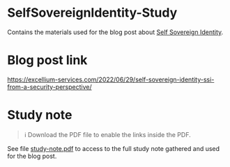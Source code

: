 # SelfSovereignIdentity-Study

Contains the materials used for the blog post about [Self Sovereign Identity](https://damienbod.com/2021/03/29/getting-started-with-self-sovereign-identity-ssi/).

# Blog post link

https://excellium-services.com/2022/06/29/self-sovereign-identity-ssi-from-a-security-perspective/

# Study note

> :information_source: Download the PDF file to enable the links inside the PDF.

See file [study-note.pdf](study-note.pdf) to access to the full study note gathered and used for the blog post.

